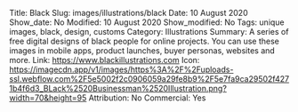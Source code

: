 Title: Black
Slug: images/illustrations/black
Date: 10 August 2020
Show_date: No
Modified: 10 August 2020
Show_modified: No
Tags: unique images, black, design, customs
Category: Illustrations
Summary: A series of free digital designs of black people for online projects. You can use these images in mobile apps, product launches, buyer personas, websites and more.
Link: https://www.blackillustrations.com
Icon: https://imagecdn.app/v1/images/https%3A%2F%2Fuploads-ssl.webflow.com%2F5e5002f2c0906059a29fe8b9%2F5e7fa9ca29502f4271b4f6d3_BLack%2520Businessman%2520Illustration.png?width=70&height=95
Attribution: No
Commercial: Yes
